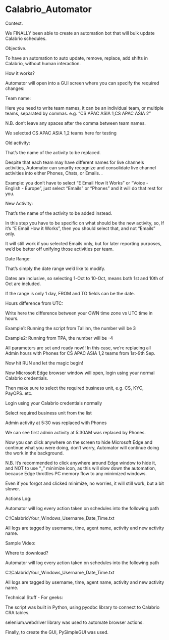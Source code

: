 # Calabrio_Automator
Context.

We FINALLY been able to create an automation bot that will bulk update Calabrio schedules.

Objective.

To have an automation to auto update, remove, replace, add shifts in Calabrio, without human interaction.

How it works?

Automator will open into a GUI screen where you can specify the required changes:

Team name:

Here you need to write team names, it can be an individual team, or multiple teams, separated by commas. e.g. “CS APAC ASIA 1,CS APAC ASIA 2” 

 N.B. don’t leave any spaces after the comma between team names. 

We selected CS APAC ASIA 1,2 teams here for testing

Old activity:

That’s the name of the activity to be replaced. 

Despite that each team may have different names for live channels activities, Automator can smartly recognize and consolidate live channel activities into either Phones, Chats, or Emails. .  

Example: you don’t have to select “E Email How It Works” or “Voice - English - Europe”, just select “Emails” or “Phones” and it will do that rest for you.   

New Activity:

That’s the name of the activity to be added instead. 

In this step you have to be specific on what should be the new activity, so, If it’s “E Email How it Works”, then you should select that, and not “Emails” only. 

It will still work if you selected Emails only, but for later reporting purposes, we’d be better off unifying those activities per team.  

Date Range:

That’s simply the date range we’d like to modify. 

Dates are inclusive, so selecting 1-Oct to 10-Oct, means both 1st and 10th of Oct are included.

If the range is only 1 day, FROM and TO fields can be the date. 

Hours difference from UTC:

Write here the difference between your OWN time zone vs UTC time in hours.

Example1: Running the script from Tallinn, the number will be 3

Example2: Running from TPA, the number will be -4  



All parameters are set and ready now!! In this case, we’re replacing all Admin hours with Phones for CS APAC ASIA 1,2 teams from 1st-9th Sep. 

Now hit RUN and let the magic begin!   



Now Microsoft Edge browser window will open, login using your normal Calabrio credentials. 

Then make sure to select the required business unit, e.g. CS, KYC, PayOPS..etc. 

Login using your Calabrio credentials normally



Select required business unit from the list



 Admin activity at 5:30 was replaced with Phones



We can see first admin activity at 5:30AM was replaced by Phones.

Now you can click anywhere on the screen to hide Microsoft Edge and continue what you were doing,
don’t worry, Automator will continue doing the work in the background. 


N.B. It’s recommended to click anywhere around Edge window to hide it, and NOT to use “_” minimize icon, as this will slow down the automation, because Edge throttles PC memory flow to any minimized windows.

Even if you forgot and clicked minimize, no worries, it will still work, but a bit slower. 

Actions Log:



Automator will log every action taken on schedules into the following path

 C:\Calabrio\Your_Windows_Username_Date_Time.txt

All logs are tagged by username, time, agent name, activity and new activity name. 



Sample Video:





Where to download?



Automator will log every action taken on schedules into the following path

 C:\Calabrio\Your_Windows_Username_Date_Time.txt

All logs are tagged by username, time, agent name, activity and new activity name. 



Technical Stuff - For geeks:



The script was built in Python, using pyodbc library to connect to Calabrio CRA tables. 

selenium.webdriver library was used to automate browser actions. 

Finally, to create the GUI, PySimpleGUI was used.

